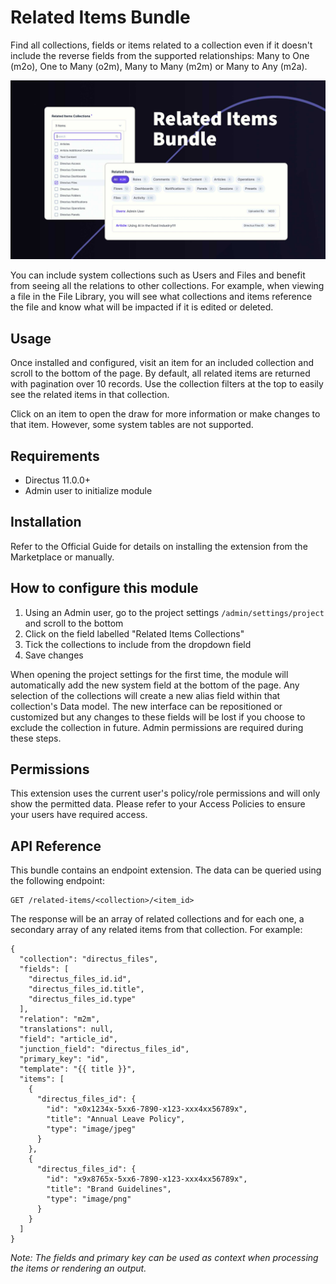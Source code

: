 # Related Items Bundle

Find all collections, fields or items related to a collection even if it doesn't include the reverse fields from the supported relationships: Many to One (m2o), One to Many (o2m), Many to Many (m2m) or Many to Any (m2a).

![Related Items Bundle](https://raw.githubusercontent.com/directus-labs/extensions/main/packages/related-items-bundle/docs/related-items-bundle.jpg)

You can include system collections such as Users and Files and benefit from seeing all the relations to other collections. For example, when viewing a file in the File Library, you will see what collections and items reference the file and know what will be impacted if it is edited or deleted.

## Usage

Once installed and configured, visit an item for an included collection and scroll to the bottom of the page. By default, all related items are returned with pagination over 10 records. Use the collection filters at the top to easily see the related items in that collection.

Click on an item to open the draw for more information or make changes to that item. However, some system tables are not supported.

## Requirements

- Directus 11.0.0+
- Admin user to initialize module

## Installation

Refer to the Official Guide for details on installing the extension from the Marketplace or manually.

## How to configure this module

1. Using an Admin user, go to the project settings `/admin/settings/project` and scroll to the bottom
2. Click on the field labelled "Related Items Collections" 
3. Tick the collections to include from the dropdown field
4. Save changes

When opening the project settings for the first time, the module will automatically add the new system field at the bottom of the page. Any selection of the collections will create a new alias field within that collection's Data model. The new interface can be repositioned or customized but any changes to these fields will be lost if you choose to exclude the collection in future. Admin permissions are required during these steps.

## Permissions

This extension uses the current user's policy/role permissions and will only show the permitted data. Please refer to your Access Policies to ensure your users have required access.

## API Reference

This bundle contains an endpoint extension. The data can be queried using the following endpoint:

```
GET /related-items/<collection>/<item_id>
```

The response will be an array of related collections and for each one, a secondary array of any related items from that collection. For example:

```
{
  "collection": "directus_files",
  "fields": [
    "directus_files_id.id",
    "directus_files_id.title",
    "directus_files_id.type"
  ],
  "relation": "m2m",
  "translations": null,
  "field": "article_id",
  "junction_field": "directus_files_id",
  "primary_key": "id",
  "template": "{{ title }}",
  "items": [
    {
      "directus_files_id": {
        "id": "x0x1234x-5xx6-7890-x123-xxx4xx56789x",
        "title": "Annual Leave Policy",
        "type": "image/jpeg"
      }
    },
    {
      "directus_files_id": {
        "id": "x9x8765x-5xx6-7890-x123-xxx4xx56789x",
        "title": "Brand Guidelines",
        "type": "image/png"
      }
    }
  ]
}
```

_Note: The fields and primary key can be used as context when processing the items or rendering an output._